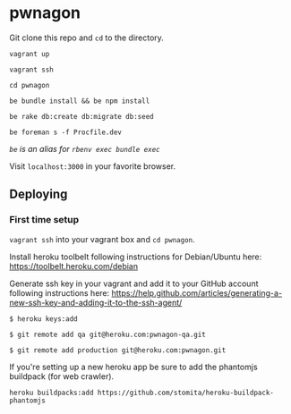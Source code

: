 # pwnagon

Git clone this repo and `cd` to the directory.

```shell
vagrant up
```

```shell
vagrant ssh
```

```shell
cd pwnagon
```

```shell
be bundle install && be npm install
```

```shell
be rake db:create db:migrate db:seed
```

```shell
be foreman s -f Procfile.dev
```

*`be` is an alias for `rbenv exec bundle exec`*

Visit `localhost:3000` in your favorite browser.


## Deploying

### First time setup

`vagrant ssh` into your vagrant box and `cd pwnagon`.

Install heroku toolbelt following instructions for Debian/Ubuntu here: https://toolbelt.heroku.com/debian

Generate ssh key in your vagrant and add it to your GitHub account following instructions here: https://help.github.com/articles/generating-a-new-ssh-key-and-adding-it-to-the-ssh-agent/

```shell
$ heroku keys:add
```

```shell
$ git remote add qa git@heroku.com:pwnagon-qa.git
```

```shell
$ git remote add production git@heroku.com:pwnagon.git
```

If you're setting up a new heroku app be sure to add the phantomjs buildpack (for web crawler).

```shell
heroku buildpacks:add https://github.com/stomita/heroku-buildpack-phantomjs
```
